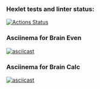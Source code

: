 ### Hexlet tests and linter status:
[![Actions Status](https://github.com/yashnikov/python-project-49/actions/workflows/hexlet-check.yml/badge.svg)](https://github.com/yashnikov/python-project-49/actions)


### Asciinema for Brain Even
[![asciicast](https://asciinema.org/a/ujUnhnJr0CC4Lob78Qdqy0cVX.svg)](https://asciinema.org/a/ujUnhnJr0CC4Lob78Qdqy0cVX)


### Asciinema for Brain Calc
[![asciicast](https://asciinema.org/a/Hrgj6K5xMC3qOxae9cu05vbxU.svg)](https://asciinema.org/a/Hrgj6K5xMC3qOxae9cu05vbxU)